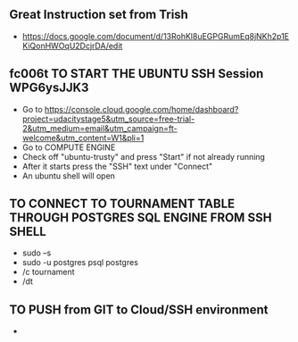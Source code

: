## Great Instruction set from Trish
* https://docs.google.com/document/d/13RohKl8uEGPGRumEq8jNKh2p1EKiQonHWOqU2DcjrDA/edit

## fc006t TO START THE UBUNTU SSH Session WPG6ysJJK3
* Go to https://console.cloud.google.com/home/dashboard?project=udacitystage5&utm_source=free-trial-2&utm_medium=email&utm_campaign=ft-welcome&utm_content=W1&pli=1
* Go to COMPUTE ENGINE
* Check off "ubuntu-trusty" and press "Start" if not already running
* After it starts press the "SSH" text under "Connect"
* An ubuntu shell will open




## TO CONNECT TO TOURNAMENT TABLE THROUGH POSTGRES SQL ENGINE FROM SSH SHELL
* sudo –s
* sudo -u postgres psql postgres
* /c tournament
* /dt



## TO PUSH from GIT to Cloud/SSH environment
* 

